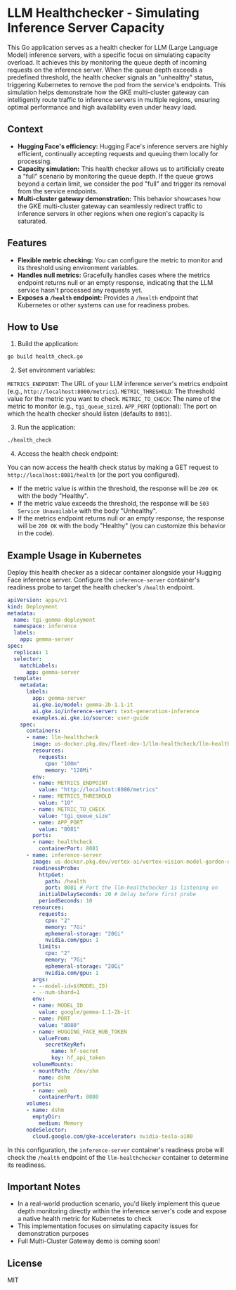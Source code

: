 # LLM Healthchecker - Simulating Inference Server Capacity
This Go application serves as a health checker for LLM (Large Language Model) inference servers, with a specific focus on simulating capacity overload. It achieves this by monitoring the queue depth of incoming requests on the inference server.  When the queue depth exceeds a predefined threshold, the health checker signals an "unhealthy" status, triggering Kubernetes to remove the pod from the service's endpoints. This simulation helps demonstrate how the GKE multi-cluster gateway can intelligently route traffic to inference servers in multiple regions, ensuring optimal performance and high availability even under heavy load.

## Context

- **Hugging Face's efficiency:** Hugging Face's inference servers are highly efficient, continually accepting requests and queuing them locally for processing.
- **Capacity simulation:** This health checker allows us to artificially create a "full" scenario by monitoring the queue depth. If the queue grows beyond a certain limit, we consider the pod "full" and trigger its removal from the service endpoints.
- **Multi-cluster gateway demonstration:** This behavior showcases how the GKE multi-cluster gateway can seamlessly redirect traffic to inference servers in other regions when one region's capacity is saturated.

## Features
- **Flexible metric checking:** You can configure the metric to monitor and its threshold using environment variables.
- **Handles null metrics:** Gracefully handles cases where the metrics endpoint returns null or an empty response, indicating that the LLM service hasn't processed any requests yet.
- **Exposes a `/health` endpoint:** Provides a `/health` endpoint that Kubernetes or other systems can use for readiness probes.

## How to Use
1. Build the application:

```bash
go build health_check.go
```

2. Set environment variables:

`METRICS_ENDPOINT`: The URL of your LLM inference server's metrics endpoint (e.g., `http://localhost:8000/metrics`).
`METRIC_THRESHOLD`: The threshold value for the metric you want to check.
`METRIC_TO_CHECK`: The name of the metric to monitor (e.g., `tgi_queue_size`).
`APP_PORT` (optional): The port on which the health checker should listen (defaults to `8081`).

3. Run the application:

```bash
./health_check
```

4. Access the health check endpoint:

You can now access the health check status by making a GET request to `http://localhost:8081/health` (or the port you configured).

- If the metric value is within the threshold, the response will be `200 OK` with the body "Healthy".
- If the metric value exceeds the threshold, the response will be `503 Service Unavailable` with the body "Unhealthy".
- If the metrics endpoint returns null or an empty response, the response will be `200 OK` with the body "Healthy" (you can customize this behavior in the code).

## Example Usage in Kubernetes
Deploy this health checker as a sidecar container alongside your Hugging Face inference server. Configure the `inference-server` container's readiness probe to target the health checker's `/health` endpoint.

```yaml
apiVersion: apps/v1
kind: Deployment
metadata:
  name: tgi-gemma-deployment
  namespace: inference
  labels: 
    app: gemma-server
spec:
  replicas: 1
  selector:
    matchLabels:
      app: gemma-server
  template:
    metadata:
      labels:
        app: gemma-server
        ai.gke.io/model: gemma-2b-1.1-it
        ai.gke.io/inference-server: text-generation-inference
        examples.ai.gke.io/source: user-guide
    spec:
      containers:
      - name: llm-healthcheck 
        image: us-docker.pkg.dev/fleet-dev-1/llm-healthcheck/llm-healthcheck-v0.0.9
        resources:
          requests:
            cpu: "100m"
            memory: "128Mi"
        env:
        - name: METRICS_ENDPOINT 
          value: "http://localhost:8080/metrics" 
        - name: METRICS_THRESHOLD
          value: "10"
        - name: METRIC_TO_CHECK 
          value: "tgi_queue_size" 
        - name: APP_PORT
          value: "8081" 
        ports:
        - name: healthcheck
          containerPort: 8081
      - name: inference-server
        image: us-docker.pkg.dev/vertex-ai/vertex-vision-model-garden-dockers/pytorch-hf-tgi-serve:20240328_0936_RC01
        readinessProbe:
          httpGet:
            path: /health
            port: 8081 # Port the llm-healthchecker is listening on
          initialDelaySeconds: 20 # Delay before first probe
          periodSeconds: 10           
        resources:
          requests:
            cpu: "2"
            memory: "7Gi"
            ephemeral-storage: "20Gi"
            nvidia.com/gpu: 1
          limits:
            cpu: "2"
            memory: "7Gi"
            ephemeral-storage: "20Gi"
            nvidia.com/gpu: 1
        args:
        - --model-id=$(MODEL_ID)
        - --num-shard=1
        env:
        - name: MODEL_ID
          value: google/gemma-1.1-2b-it
        - name: PORT
          value: "8080"
        - name: HUGGING_FACE_HUB_TOKEN
          valueFrom:
            secretKeyRef:
              name: hf-secret
              key: hf_api_token
        volumeMounts:
        - mountPath: /dev/shm
          name: dshm
        ports:
        - name: web
          containerPort: 8080
      volumes:
      - name: dshm
        emptyDir:
          medium: Memory
      nodeSelector:
        cloud.google.com/gke-accelerator: nvidia-tesla-a100
```

In this configuration, the `inference-server` container's readiness probe will check the `/health` endpoint of the `llm-healthchecker` container to determine its readiness.

## Important Notes
- In a real-world production scenario, you'd likely implement this queue depth monitoring directly within the inference server's code and expose a native health metric for Kubernetes to check
- This implementation focuses on simulating capacity issues for demonstration purposes
- Full Multi-Cluster Gateway demo is coming soon!

## License
MIT